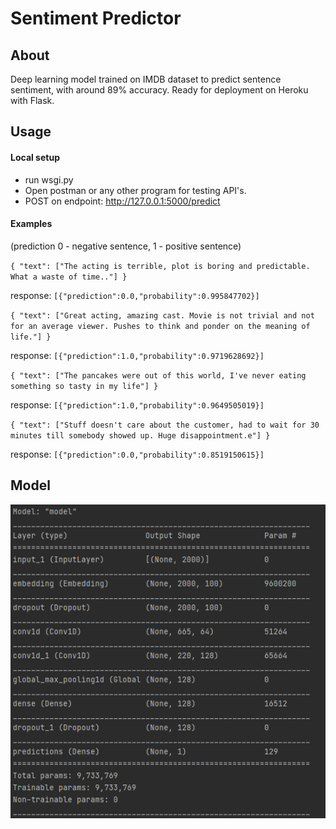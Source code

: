 # Sentiment Predictor
## About
Deep learning model trained on IMDB dataset to predict sentence sentiment, with around 89% accuracy. Ready for deployment on Heroku with Flask.

## Usage

#### Local setup
- run wsgi.py
- Open postman or any other program for testing API's.
- POST on endpoint:  http://127.0.0.1:5000/predict

#### Examples
(prediction 0 - negative sentence, 1 - positive sentence)

`{
    "text": ["The acting is terrible, plot is boring and predictable. What a waste of time.."]
}`

response: `[{"prediction":0.0,"probability":0.995847702}]`


 `{
    "text": ["Great acting, amazing cast. Movie is not trivial and not for an average viewer. Pushes to think and ponder on the meaning of life."]
}`

response: `[{"prediction":1.0,"probability":0.9719628692}]`


`{
    "text": ["The pancakes were out of this world, I've never eating something so tasty in my life"]
}`

response: `[{"prediction":1.0,"probability":0.9649505019}]`


`{
    "text": ["Stuff doesn't care about the customer, had to wait for 30 minutes till somebody showed up. Huge disappointment.e"]
}`

response: `[{"prediction":0.0,"probability":0.8519150615}]`

## Model
![Screenshot](screenshots/model.png)
